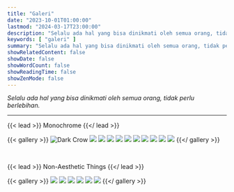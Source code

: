 ```yaml
---
title: "Galeri"
date: "2023-10-01T01:00:00"
lastmod: "2024-03-17T23:00:00"
description: "Selalu ada hal yang bisa dinikmati oleh semua orang, tidak perlu berlebihan."
keywords: [ "galeri" ]
summary: "Selalu ada hal yang bisa dinikmati oleh semua orang, tidak perlu berlebihan."
showRelatedContent: false
showDate: false
showWordCount: false
showReadingTime: false
showZenMode: false
---
```


*Selalu ada hal yang bisa dinikmati oleh semua orang, tidak perlu berlebihan.*

---

{{< lead >}}
Monochrome
{{</ lead >}}

{{< gallery >}}
<img src="./monochrome/img_20231001a.jpg" class="grid-w50 md:grid-w33 xl:grid-w25" alt="Dark Crow"/>
<img src="./monochrome/img_20231001b.jpg" class="grid-w50 md:grid-w33 xl:grid-w25" />
<img src="./monochrome/img_20231001c.jpg" class="grid-w50 md:grid-w33 xl:grid-w25" />
<img src="./monochrome/img_20231001d.jpg" class="grid-w50 md:grid-w33 xl:grid-w25" />
<img src="./monochrome/img_20231001e.jpg" class="grid-w50 md:grid-w33 xl:grid-w25" />
<img src="./monochrome/img_20231001f.jpg" class="grid-w50 md:grid-w33 xl:grid-w25" />
<img src="./monochrome/img_20231001g.jpg" class="grid-w50 md:grid-w33 xl:grid-w25" />
<img src="./monochrome/img_20231001h.jpg" class="grid-w50 md:grid-w33 xl:grid-w25" />
<img src="./monochrome/img_20231001i.jpg" class="grid-w50 md:grid-w33 xl:grid-w25" />
<img src="./monochrome/img_20231001j.jpg" class="grid-w50 md:grid-w33 xl:grid-w25" />
<img src="./monochrome/img_20231001k.jpg" class="grid-w50 md:grid-w33 xl:grid-w25" />
{{</ gallery >}}

<br />

{{< lead >}}
Non-Aesthetic Things
{{</ lead >}}

{{< gallery >}}
<img src="./nat/img_20240317a.jpg" class="grid-w50" />
<img src="./nat/img_20240317b.jpg" class="grid-w50" />
<img src="./nat/img_20240317c.jpg" class="grid-w50" />
<img src="./nat/img_20240317d.jpg" class="grid-w50" />
<img src="./nat/img_20240317e.jpg" class="grid-w50" />
<img src="./nat/img_20240317f.jpg" class="grid-w50" />
{{</ gallery >}}
